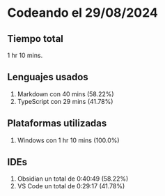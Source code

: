 # Codeando el 29/08/2024

## Tiempo total
1 hr 10 mins.

## Lenguajes usados
1. Markdown con 40 mins (58.22%)
1. TypeScript con 29 mins (41.78%)

## Plataformas utilizadas
1. Windows con 1 hr 10 mins (100.0%)

## IDEs
1. Obsidian un total de 0:40:49 (58.22%)
1. VS Code un total de 0:29:17 (41.78%)
